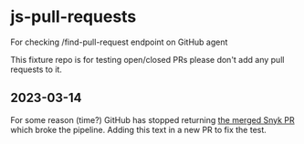 # js-pull-requests
For checking /find-pull-request endpoint on GitHub agent

This fixture repo is for testing open/closed PRs please don't add any pull requests to it.

## 2023-03-14
For some reason (time?) GitHub has stopped returning
[the merged Snyk PR](https://github.com/snyk-fixtures/js-pull-requests/pull/6)
which broke the pipeline. Adding this text in a new PR to fix the test.
